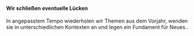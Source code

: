 #### Wir schließen eventuelle Lücken

In angepasstem Tempo wiederholen wir Themen aus dem Vorjahr, wenden sie in unterschiedlichen Kontexten an und legen ein Fundament für Neues..